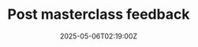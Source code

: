 ---
title: Post masterclass feedback
linkTitle: Post masterclass feedback
date: '2025-05-06T02:19:00Z'
weight: 1
description: Feedback form for a masterclass includes sections on overall experience,
  content relevance, instructor feedback, key takeaways, suggestions for improvement,
  likelihood to recommend, and additional comments. Participants are encouraged to
  share their insights to enhance future sessions.
draft: false
ref: post-masterclass-feedback
---